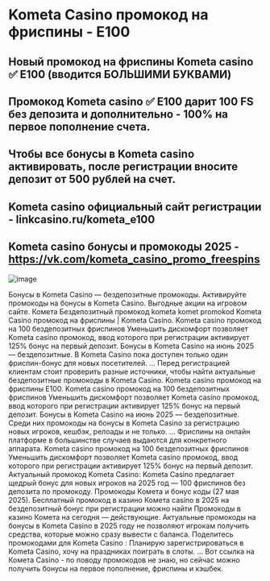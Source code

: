 # Kometa Casino промокод на фриспины - E100

## Новый промокод на фриспины Kometa casino ✅ E100 (вводится БОЛЬШИМИ БУКВАМИ)

## Промокод Kometa casino ✅ E100 дарит 100 FS без депозита и дополнительно - 100% на первое пополнение счета.

## Чтобы все бонусы в Kometa casino активировать, после регистрации вносите депозит от 500 рублей на счет.

## Kometa casino официальный сайт регистрации - linkcasino.ru/kometa_e100

## Kometa casino бонусы и промокоды 2025 - https://vk.com/kometa_casino_promo_freespins

![image](https://github.com/user-attachments/assets/ba44faae-6a6b-4d64-ae07-b977a056c13a)



Бонусы в Kometa Casino — бездепозитные промокоды. Активируйте промокоды на бонусы в Kometa Casino. Выгодные акции на игровом сайте.
Комета Бездепозитный промокод kometa komet promokod Kometa Casino промокод на фриспины | Kometa Casino. Kometa casino промокод на 100 бездепозитных фриспинов Уменьшить дискомфорт позволяет Kometa casino промокод, ввод которого при регистрации активирует 125% бонус на первый депозит. Бонусы в Kometa Casino на июнь 2025 — бездепозитные. В Kometa Casino пока доступен только один фриспин-бонус для новых посетителей. ... Перед регистрацией клиентам стоит проверить разные источники, чтобы найти актуальные бездепозитные промокоды в Kometa Casino. Kometa casino промокод на фриспины E100. Kometa casino промокод на 100 бездепозитных фриспинов Уменьшить дискомфорт позволяет Kometa casino промокод, ввод которого при регистрации активирует 125% бонус на первый депозит.
Бонусы в Kometa Casino на июнь 2025 — бездепозитные. Среди них промокоды на бонусы в Kometa Casino за регистрацию новых игроков, кешбэк, релоады и не только. ... Фриспины на онлайн платформе в большинстве случаев выдаются для конкретного аппарата. Kometa casino промокод на 100 бездепозитных фриспинов Уменьшить дискомфорт позволяет Kometa casino промокод, ввод которого при регистрации активирует 125% бонус на первый депозит.
Актуальный промокод Kometa Casino: Kometa Casino предлагает щедрый бонус для новых игроков на 2025 год — 100 фриспинов без депозита по промокоду.
Промокоды Комета и бонус коды (27 мая 2025). Бесплатный промокод в казино Комета casino в 2025 на бездепозитный бонус при регистрации можно найти
Промокоды в казино Комета на сегодня — действующие. Актуальные промокоды на бонусы в Kometa Casino в 2025 году не позволяют игрокам получить средства, которые можно сразу вывести с баланса.
Поделитесь промокодами для Kometa Casino : Планирую зарегистрироваться в Kometa Casino, хочу на праздниках поиграть в слоты. ... Вот ссылка на Комета Casino - по поводу промокодов не знаю, но сейчас можно получить бонусы на первое пополнение, фриспины и кэшбек.
